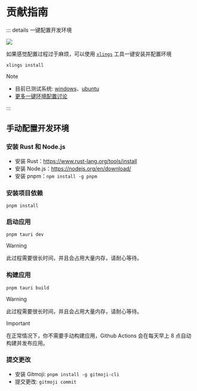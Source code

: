 # 贡献指南

::: details 一键配置开发环境

![](https://d2learn.org/xlings/xlings-install.gif)

如果感觉配置过程过于麻烦，可以使用 [`xlings`](https://github.com/d2learn/xlings) 工具一键安装并配置环境

```
xlings install
```

> [!NOTE]
>
> - 目前已测试系统: [windows](https://github.com/LiRenTech/project-graph/issues/139#issuecomment-2470110723)、[ubuntu](https://github.com/LiRenTech/project-graph/issues/139#issuecomment-2474507140)
> - [更多一键环境配置讨论](https://github.com/LiRenTech/project-graph/issues/139)

:::

## 手动配置开发环境

### 安装 Rust 和 Node.js

- 安装 Rust：https://www.rust-lang.org/tools/install
- 安装 Node.js：https://nodejs.org/en/download/
- 安装 pnpm：`npm install -g pnpm`

### 安装项目依赖

```
pnpm install
```

### 启动应用

```
pnpm tauri dev
```

> [!WARNING]
> 此过程需要很长时间，并且会占用大量内存，请耐心等待。

### 构建应用

```
pnpm tauri build
```

> [!WARNING]
> 此过程需要很长时间，并且会占用大量内存，请耐心等待。

> [!IMPORTANT]
> 在正常情况下，你不需要手动构建应用，Github Actions 会在每天早上 8 点自动构建并发布应用。

### 提交更改

- 安装 Gitmoji: `pnpm install -g gitmoji-cli`
- 提交更改: `gitmoji commit`

